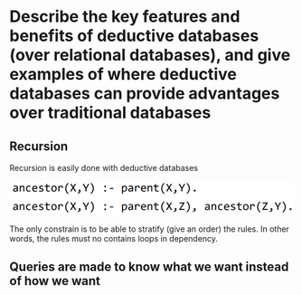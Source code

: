 # Describe the key features and benefits of deductive databases (over relational databases), and give examples of where deductive databases can provide advantages over traditional databases

## Recursion 

Recursion is easily done with deductive databases

![](attachments/Pasted%20image%2020240530094625.png)

The only constrain is to be able to stratify (give an order) the rules. In other words, the rules must no contains loops in dependency.

## Queries are made to know what we want instead of how we want
